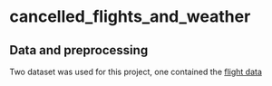 # cancelled_flights_and_weather

## Data and preprocessing

Two dataset was used for this project, one contained the [flight data]

[flight data]:https://www.kaggle.com/usdot/flight-delays
